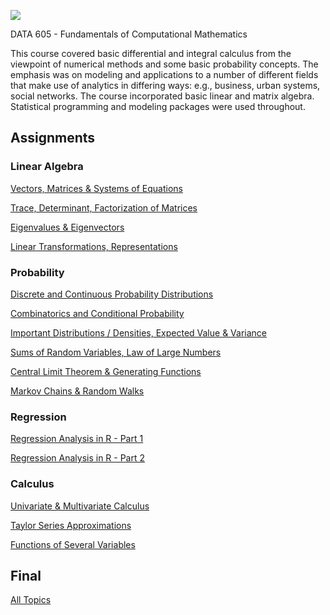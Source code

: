 ![](https://sps.cuny.edu/sites/all/themes/cuny/assets/img/header_logo.png)

DATA 605 - Fundamentals of Computational Mathematics

This course covered basic differential and integral calculus from the viewpoint of numerical methods and some basic probability concepts. The emphasis was on modeling and applications to a number of different fields that make use of analytics in differing ways: e.g., business, urban systems, social networks. The course incorporated basic linear and matrix algebra. Statistical programming and modeling packages were used throughout.

## Assignments

### Linear Algebra

[Vectors, Matrices & Systems of Equations](https://github.com/isaram/CUNY_SPS/blob/master/DATA605/Assign1.Rmd)

[Trace, Determinant, Factorization of Matrices](https://github.com/isaram/CUNY_SPS/blob/master/DATA605/Assign2.Rmd)

[Eigenvalues & Eigenvectors](https://github.com/isaram/CUNY_SPS/blob/master/DATA605/Assign3.Rmd)

[Linear Transformations, Representations](https://github.com/isaram/CUNY_SPS/blob/master/DATA605/Assign4.Rmd)

### Probability

[Discrete and Continuous Probability Distributions](https://github.com/isaram/CUNY_SPS/blob/master/DATA605/Assign5.Rmd)

[Combinatorics and Conditional Probability](https://github.com/isaram/CUNY_SPS/blob/master/DATA605/Assign6.Rmd)

[Important Distributions / Densities, Expected Value & Variance](https://github.com/isaram/CUNY_SPS/blob/master/DATA605/Assign7.Rmd)

[Sums of Random Variables, Law of Large Numbers](https://github.com/isaram/CUNY_SPS/blob/master/DATA605/Assign8.Rmd)

[Central Limit Theorem & Generating Functions](https://github.com/isaram/CUNY_SPS/blob/master/DATA605/Assign9.Rmd)

[Markov Chains & Random Walks](https://github.com/isaram/CUNY_SPS/blob/master/DATA605/Assign10.Rmd)

### Regression

[Regression Analysis in R - Part 1](https://github.com/isaram/CUNY_SPS/blob/master/DATA605/Assign11.Rmd)

[Regression Analysis in R - Part 2](https://github.com/isaram/CUNY_SPS/blob/master/DATA605/Assign12.Rmd)

### Calculus

[Univariate & Multivariate Calculus](https://github.com/isaram/CUNY_SPS/blob/master/DATA605/IRamesar_Assign13.Rmd)

[Taylor Series Approximations](https://github.com/isaram/CUNY_SPS/blob/master/DATA605/IRamesar_Assign14.Rmd)

[Functions of Several Variables](https://github.com/isaram/CUNY_SPS/blob/master/DATA605/IRamesar_Assign15.Rmd)

## Final
[All Topics](https://github.com/isaram/CUNY_SPS/blob/master/DATA605/IRamesar_Final.Rmd)
